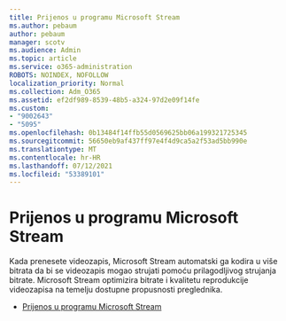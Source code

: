 ```yaml
---
title: Prijenos u programu Microsoft Stream
ms.author: pebaum
author: pebaum
manager: scotv
ms.audience: Admin
ms.topic: article
ms.service: o365-administration
ROBOTS: NOINDEX, NOFOLLOW
localization_priority: Normal
ms.collection: Adm_O365
ms.assetid: ef2df989-8539-48b5-a324-97d2e09f14fe
ms.custom:
- "9002643"
- "5095"
ms.openlocfilehash: 0b13484f14ffb55d0569625bb06a199321725345
ms.sourcegitcommit: 56650eb9af437ff97e4f4d9ca5a2f53ad5bb990e
ms.translationtype: MT
ms.contentlocale: hr-HR
ms.lasthandoff: 07/12/2021
ms.locfileid: "53389101"
---
```

# <a name="upload-process-overview-in-microsoft-stream"></a>Prijenos u programu Microsoft Stream

Kada prenesete videozapis, Microsoft Stream automatski ga kodira u više bitrata da bi se videozapis mogao strujati pomoću prilagodljivog strujanja bitrate. Microsoft Stream optimizira bitrate i kvalitetu reprodukcije videozapisa na temelju dostupne propusnosti preglednika.

- [Prijenos u programu Microsoft Stream](/stream/upload-process-overview)
